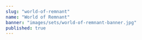 ```yaml
---
slug: "world-of-remnant"
name: "World of Remnant"
banner: "images/sets/world-of-remnant-banner.jpg"
published: true
---
```


